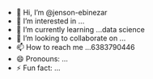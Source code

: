- 👋 Hi, I’m @jenson-ebinezar
- 👀 I’m interested in ...
- 🌱 I’m currently learning ...data science
- 💞️ I’m looking to collaborate on ...
- 📫 How to reach me ...6383790446
- 😄 Pronouns: ...
- ⚡ Fun fact: ...

<!---
jenson-ebinezar/jenson-ebinezar is a ✨ special ✨ repository because its `README.md` (this file) appears on your GitHub profile.
You can click the Preview link to take a look at your changes.
--->
